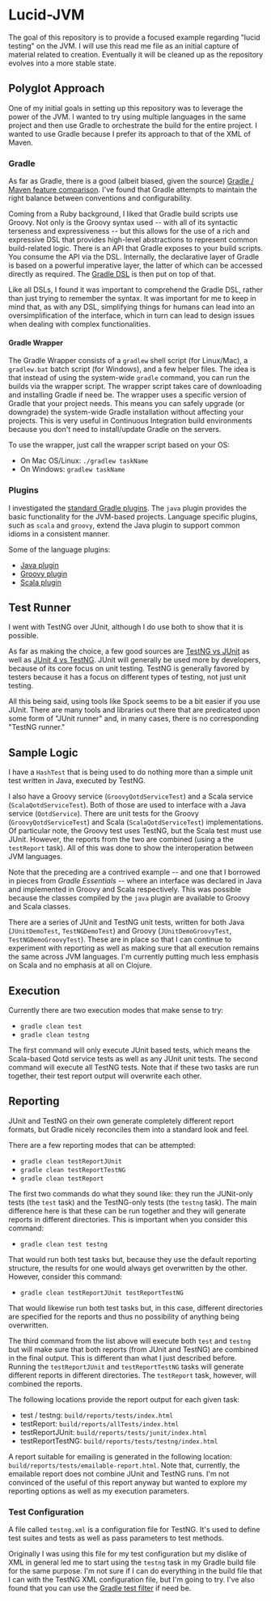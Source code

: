 # Lucid-JVM

The goal of this repository is to provide a focused example regarding "lucid testing" on the JVM. I will use this read me file as an initial capture of material related to creation. Eventually it will be cleaned up as the repository evolves into a more stable state.

## Polyglot Approach

One of my initial goals in setting up this repository was to leverage the power of the JVM. I wanted to try using multiple languages in the same project and then use Gradle to orchestrate the build for the entire project. I wanted to use Gradle because I prefer its approach to that of the XML of Maven.

### Gradle

As far as Gradle, there is a good (albeit biased, given the source) [Gradle / Maven feature comparison](http://gradle.org/maven_vs_gradle/). I've found that Gradle attempts to maintain the right balance between conventions and configurability.

Coming from a Ruby background, I liked that Gradle build scripts use Groovy. Not only is the Groovy syntax used -- with all of its syntactic terseness and expressiveness -- but this allows for the use of a rich and expressive DSL that provides high-level abstractions to represent common build-related logic. There is an API that Gradle exposes to your build scripts. You consume the API via the DSL. Internally, the declarative layer of Gradle is based on a powerful imperative layer, the latter of which can be accessed directly as required. The [Gradle DSL](https://docs.gradle.org/current/dsl/) is then put on top of that.

Like all DSLs, I found it was important to comprehend the Gradle DSL, rather than just trying to remember the syntax. It was important for me to keep in mind that, as with any DSL, simplifying things for humans can lead into an oversimplification of the interface, which in turn can lead to design issues when dealing with complex functionalities.

#### Gradle Wrapper

The Gradle Wrapper consists of a `gradlew` shell script (for Linux/Mac), a `gradlew.bat` batch script (for Windows), and a few helper files. The idea is that instead of using the system-wide `gradle` command, you can run the builds via the wrapper script. The wrapper script takes care of downloading and installing Gradle if need be. The wrapper uses a specific version of Gradle that your project needs. This means you can safely upgrade (or downgrade) the system-wide Gradle installation without affecting your projects. This is very useful in Continuous Integration build environments because you don't need to install/update Gradle on the servers.

To use the wrapper, just call the wrapper script based on your OS:

* On Mac OS/Linux: `./gradlew taskName`
* On Windows: `gradlew taskName`

### Plugins

I investigated the [standard Gradle plugins](https://docs.gradle.org/current/userguide/standard_plugins.html). The `java` plugin provides the basic functionality for the JVM-based projects. Language specific plugins, such as `scala` and `groovy`, extend the Java plugin to support common idioms in a consistent manner.

Some of the language plugins:

* [Java plugin](https://docs.gradle.org/current/userguide/java_plugin.html)
* [Groovy plugin](https://docs.gradle.org/current/userguide/groovy_plugin.html)
* [Scala plugin](https://docs.gradle.org/current/userguide/scala_plugin.html)

## Test Runner

I went with TestNG over JUnit, although I do use both to show that it is possible.

As far as making the choice, a few good sources are [TestNG vs JUnit](http://blog.tarams.com/index.php/2015/to-test-or-not-to-test-testng-vs-junit/) as well as [JUnit 4 vs TestNG](http://www.mkyong.com/unittest/junit-4-vs-testng-comparison/). JUnit will generally be used more by developers, because of its core focus on unit testing. TestNG is generally favored by testers because it has a focus on different types of testing, not just unit testing.

All this being said, using tools like Spock seems to be a bit easier if you use JUnit. There are many tools and libraries out there that are predicated upon some form of "JUnit runner" and, in many cases, there is no corresponding "TestNG runner."

## Sample Logic

I have a `HashTest` that is being used to do nothing more than a simple unit test written in Java, executed by TestNG.

I also have a Groovy service (`GroovyQotdServiceTest`) and a Scala service (`ScalaQotdServiceTest`). Both of those are used to interface with a Java service (`QotdService`). There are unit tests for the Groovy (`GroovyQotdServiceTest`) and Scala (`ScalaQotdServiceTest`) implementations. Of particular note, the Groovy test uses TestNG, but the Scala test must use JUnit. However, the reports from the two are combined (using a the `testReport` task). All of this was done to show the interoperation between JVM languages.

Note that the preceding are a contrived example -- and one that I borrowed in pieces from _Gradle Essentials_ -- where an interface was declared in Java and implemented in Groovy and Scala respectively. This was possible because the classes compiled by the `java` plugin are available to Groovy and Scala classes.

There are a series of JUnit and TestNG unit tests, written for both Java (`JUnitDemoTest`, `TestNGDemoTest`) and Groovy (`JUnitDemoGroovyTest`, `TestNGDemoGroovyTest`). These are in place so that I can continue to experiment with reporting as well as making sure that all execution remains the same across JVM languages. I'm currently putting much less emphasis on Scala and no emphasis at all on Clojure.

## Execution

Currently there are two execution modes that make sense to try:

* `gradle clean test`
* `gradle clean testng`

The first command will only execute JUnit based tests, which means the Scala-based Qotd service tests as well as any JUnit unit tests. The second command will execute all TestNG tests. Note that if these two tasks are run together, their test report output will overwrite each other.

## Reporting

JUnit and TestNG on their own generate completely different report formats, but Gradle nicely reconciles them into a standard look and feel.

There are a few reporting modes that can be attempted:

* `gradle clean testReportJUnit`
* `gradle clean testReportTestNG`
* `gradle clean testReport`

The first two commands do what they sound like: they run the JUNit-only tests (the `test` task) and the TestNG-only tests (the `testng` task). The main difference here is that these can be run together and they will generate reports in different directories. This is important when you consider this command:

* `gradle clean test testng`

That would run both test tasks but, because they use the default reporting structure, the results for one would always get overwritten by the other. However, consider this command:
 
* `gradle clean testReportJUnit testReportTestNG`

That would likewise run both test tasks but, in this case, different directories are specified for the reports and thus no possibility of anything being overwritten.

The third command from the list above will execute both `test` and `testng` but will make sure that both reports (from JUnit and TestNG) are combined in the final output. This is different than what I just described before. Running the `testReportJUnit` and `testReportTestNG` tasks will generate different reports in different directories. The `testReport` task, however, will combined the reports. 

The following locations provide the report output for each given task:

* test / testng: `build/reports/tests/index.html`
* testReport: `build/reports/allTests/index.html`
* testReportJUnit: `build/reports/tests/junit/index.html`
* testReportTestNG: `build/reports/tests/testng/index.html`

A report suitable for emailing is generated in the following location: `build/reports/tests/emailable-report.html`. Note that, currently, the emailable report does not combine JUnit and TestNG runs. I'm not convinced of the useful of this report anyway but wanted to explore my reporting options as well as my execution parameters.

### Test Configuration

A file called `testng.xml` is a configuration file for TestNG. It's used to define test suites and tests as well as pass parameters to test methods.

Originally I was using this file for my test configuration but my dislike of XML in general led me to start using the `testng` task in my Gradle build file for the same purpose. I'm not sure if I can do everything in the build file that I can with the TestNG XML configuration file, but I'm going to try. I've also found that you can use the [Gradle test filter](https://docs.gradle.org/current/javadoc/org/gradle/api/tasks/testing/TestFilter.html) if need be.
